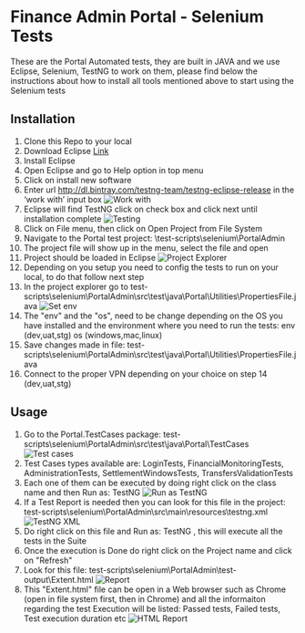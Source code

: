 # Finance Admin Portal - Selenium Tests

These are the Portal Automated tests, they are built in JAVA and we use Eclipse, Selenium, TestNG to work on them, please find below the
instructions about how to install all tools mentioned above to start using the Selenium tests

## Installation

   1. Clone this Repo to your local
   2. Download Eclipse [Link](https://www.eclipse.org/downloads/packages/installer)
   3. Install Eclipse
   4. Open Eclipse and go to Help option in top menu
   5. Click on install new software
   6. Enter url <http://dl.bintray.com/testng-team/testng-eclipse-release> in the ‘work with’ input box
  ![Work with](images/with.PNG)
   7. Eclipse will find TestNG click on check box and click next until installation complete
   ![Testing](images/testng.PNG)
   8. Click on File menu, then click on Open Project from File System
   9. Navigate to the Portal test project: \test-scripts\selenium\PortalAdmin
   10. The project file will show up in the menu, select the file and open
   11. Project should be loaded in Eclipse
   ![Project Explorer](images/projexplorer.PNG)
   12. Depending on you setup you need to config the tests to run on your local, to do that follow next step
   13. In the project explorer go to test-scripts\selenium\PortalAdmin\src\test\java\Portal\Utilities\PropertiesFile.java
   ![Set env](images/setenvandcomputer.PNG)
   14. The "env" and the "os", need to be change depending on the OS you have installed and the environment where you need
       to run the tests: env (dev,uat,stg) os (windows,mac,linux)
   15. Save changes made in file: test-scripts\selenium\PortalAdmin\src\test\java\Portal\Utilities\PropertiesFile.java
   16. Connect to the proper VPN depending on your choice on step 14 (dev,uat,stg)

## Usage

  1. Go to the Portal.TestCases package: test-scripts\selenium\PortalAdmin\src\test\java\Portal\TestCases
  ![Test cases](images/testcases.PNG)
  2. Test Cases types available are: LoginTests, FinancialMonitoringTests, AdministrationTests, SettlementWindowsTests, TransfersValidationTests
  3. Each one of them can be executed by doing right click on the class name and then Run as: TestNG
  ![Run as TestNG](images/runastestng.PNG)
  4. If a Test Report is needed then you can look for this file in the project: test-scripts\selenium\PortalAdmin\src\main\resources\testng.xml
  ![TestNG XML](images/testngxml.PNG)
  5. Do right click on this file and Run as: TestNG , this will execute all the tests in the Suite
  6. Once the execution is Done do right click on the Project name and click on "Refresh"
  7. Look for this file: test-scripts\selenium\PortalAdmin\test-output\Extent.html
  ![Report](images/report.PNG)
  8. This "Extent.html" file can be open in a Web browser such as Chrome (open in file system first, then in Chrome) and all the informaiton regarding the test Execution will be listed: Passed tests, Failed tests, Test execution duration etc
  ![HTML Report](images/htmlreport.PNG)

